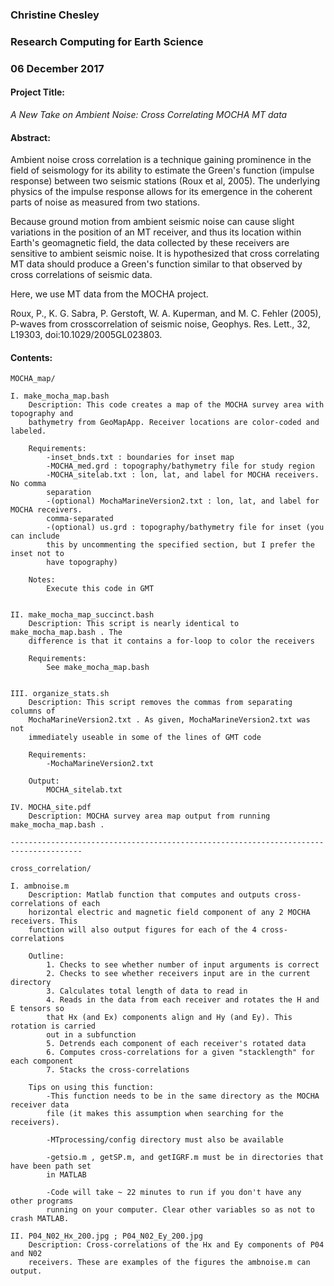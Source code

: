 ### Christine Chesley
### Research Computing for Earth Science
### 06 December 2017

#### Project Title: 
_A New Take on Ambient Noise: Cross Correlating MOCHA MT data_


#### Abstract:
Ambient noise cross correlation is a technique gaining prominence in the field of 
seismology for its ability to estimate the Green's function (impulse response) between 
two seismic stations (Roux et al, 2005). The underlying physics of the impulse response
allows for its emergence in the coherent parts of noise as measured from two stations.

Because ground motion from ambient seismic noise can cause slight variations in the 
position of an MT receiver, and thus its location within Earth's geomagnetic field, the 
data collected by these receivers are sensitive to ambient seismic noise. It is 
hypothesized that cross correlating MT data should produce a Green's function similar to 
that observed by cross correlations of seismic data. 

Here, we use MT data from the MOCHA project.

Roux, P., K. G. Sabra, P. Gerstoft, W. A. Kuperman, and M. C. Fehler (2005), P-waves 
from crosscorrelation of seismic noise, Geophys. Res. Lett., 32, L19303,
doi:10.1029/2005GL023803.

#### Contents:
	MOCHA_map/
	
	I. make_mocha_map.bash
		Description: This code creates a map of the MOCHA survey area with topography and 
		bathymetry from GeoMapApp. Receiver locations are color-coded and labeled.
		
		Requirements: 
			-inset_bnds.txt : boundaries for inset map
			-MOCHA_med.grd : topography/bathymetry file for study region
			-MOCHA_sitelab.txt : lon, lat, and label for MOCHA receivers. No comma 
			separation
			-(optional) MochaMarineVersion2.txt : lon, lat, and label for MOCHA receivers.
			comma-separated
			-(optional) us.grd : topography/bathymetry file for inset (you can include 
			this by uncommenting the specified section, but I prefer the inset not to 
			have topography)
				
		Notes:
			Execute this code in GMT

	
	II. make_mocha_map_succinct.bash
		Description: This script is nearly identical to make_mocha_map.bash . The 
		difference is that it contains a for-loop to color the receivers 
		
		Requirements:
			See make_mocha_map.bash
	
	
	III. organize_stats.sh
		Description: This script removes the commas from separating columns of 
		MochaMarineVersion2.txt . As given, MochaMarineVersion2.txt was not
		immediately useable in some of the lines of GMT code
		
		Requirements:
			-MochaMarineVersion2.txt
		
		Output:
			MOCHA_sitelab.txt
	
	IV. MOCHA_site.pdf
		Description: MOCHA survey area map output from running make_mocha_map.bash . 

	--------------------------------------------------------------------------------------
	
	cross_correlation/
	
	I. ambnoise.m
		Description: Matlab function that computes and outputs cross-correlations of each
		horizontal electric and magnetic field component of any 2 MOCHA receivers. This
		function will also output figures for each of the 4 cross-correlations
		
		Outline:
			1. Checks to see whether number of input arguments is correct
			2. Checks to see whether receivers input are in the current directory
			3. Calculates total length of data to read in
			4. Reads in the data from each receiver and rotates the H and E tensors so 
			that Hx (and Ex) components align and Hy (and Ey). This rotation is carried
			out in a subfunction
			5. Detrends each component of each receiver's rotated data
			6. Computes cross-correlations for a given "stacklength" for each component
			7. Stacks the cross-correlations
		
		Tips on using this function:
			-This function needs to be in the same directory as the MOCHA receiver data
			file (it makes this assumption when searching for the receivers).
			
			-MTprocessing/config directory must also be available
			
			-getsio.m , getSP.m, and getIGRF.m must be in directories that have been path set
			in MATLAB
			
			-Code will take ~ 22 minutes to run if you don't have any other programs 
			running on your computer. Clear other variables so as not to crash MATLAB.
		
	II. P04_N02_Hx_200.jpg ; P04_N02_Ey_200.jpg
    	Description: Cross-correlations of the Hx and Ey components of P04 and N02 
    	receivers. These are examples of the figures the ambnoise.m can output.
		
  
